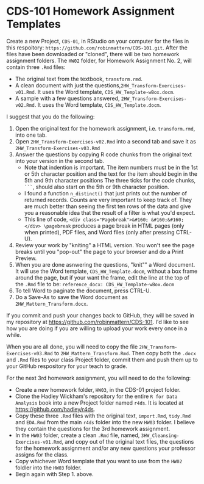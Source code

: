 # CDS-101 Homework Assignment Templates

Create a new Project, `CDS-01`, in RStudio on your computer for the files in this respoitory: `https://github.com/robinmattern/CDS-101.git`.  After the files have been downloaded or "cloned", there will be two homework assignment folders.  The `HW02` folder, for Homework Assignment No. 2, will contain three `.Rmd` files:
  
  * The original text from the textbook, `transform.rmd`.  
  * A clean document with just the questions,`2HW_Transform-Exercises-v01.Rmd`. It uses the Word template, `CDS_HW_Template-wBox.docm`. 
  * A sample with a few questions answered, `2HW_Transform-Exercises-v02.Rmd`. It uses the Word template, `CDS_HW_Template.docm`. 
  
I suggest that you do the following: 

  1. Open the original text for the homework assignment, i.e. `transform.rmd`, into one tab.
  2. Open `2HW_Transform-Exercises-v02.Rmd` into a second tab and save it as `2HW_Transform-Exercises-v03.Rmd`
  3. Answer the questions by copying R code chunks from the original text into your version in the second tab. 
     + Note that indention is important.  The item numbers must be in the 1st or 5th character position and the text for the item should begin in the 5th and 9th character positions  The three ticks for the code chunks, ` ``` `, should also start on the 5th or 9th character position.
     + I found a function `n_distinct()` that just prints out the number of returned records.  Counts are very important to keep track of.   They are much better than seeing the first ten rows of the data and give you a reasonable idea that the result of a filter is what you'd expect. 
     + This line of code, `<div class="Pagebreak">&#160; &#160;&#160;</div> \pagebreak` produces a page break in HTML pages (only when printed), PDF files, and Word files (only after pressing CTRL-U).
  4. Review your work by "kniting" a HTML version.  You won't see the page breaks until you "pop-out" the page to your browser and do a Print Preview.  
  5. When you are done asnwering the questions, "knit"" a Word document.  It will use the Word template, `CDS_HW_Template.docm`, without a box frame around the page, but if your want the frame, edit the line at the top of the `.Rmd` file to be: `reference_docx: CDS_HW_Template-wBox.docm`
  6. To tell Word to paginate the document, press CTRL-U.
  7. Do a Save-As to save the Word document as `2HW_Mattern_Transform.docx`.
  
If you commit and push your changes back to GitHub, they will be saved in my repository at https://github.com/robinmattern/CDS-101.  I'd like to see how you are doing if you are willing to upload your work every once in a while.  

When you are all done, you will need to copy the file `2HW_Transform-Exercises-v03.Rmd` to `2HW_Mattern_Transform.Rmd`.  Then copy both the `.docx` and `.Rmd` files to your class Project folder, commit them and push them up to your GitHub respository for your teach to grade.  

For the next 3rd homework assignment, you will need to do the following: 

  * Create a new homework folder, `HW03`, in the CDS-01 project folder. 
  * Clone the Hadley Wickham's repository for the entire `R for Data Analysis` book into a new Project folder named `r4ds`.  It is located at https://github.com/hadley/r4ds. 
  * Copy these three `.Rmd` files with the original text, `import.Rmd`, `tidy.Rmd` and `EDA.Rmd` from the main `r4ds` folder into the new `HW03` folder. I believe they contain the questions for the 3rd homework assignment.  
  * In the `HW03` folder, create a clean `.Rmd` file, named, `3HW_Cleansing-Exercises-v01.Rmd`, and copy out of the original text files, the questions for the homework assignment and/or any new questions your professor assigns for the class.  
  * Copy whichever Word template that you want to use from the `HW02` foldler into the `HW03` folder. 
  * Begin again with Step 1. above. 
  
